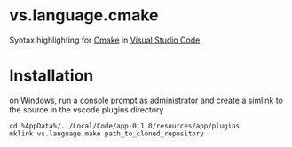 # vs.language.cmake

Syntax highlighting for [Cmake](http://www.cmake.org/) in [Visual Studio Code](https://code.visualstudio.com/)


# Installation 
on Windows, run a console prompt as administrator and create a simlink to the source in the vscode plugins directory

```
cd %AppData%/../Local/Code/app-0.1.0/resources/app/plugins
mklink vs.language.make path_to_cloned_repository
```


